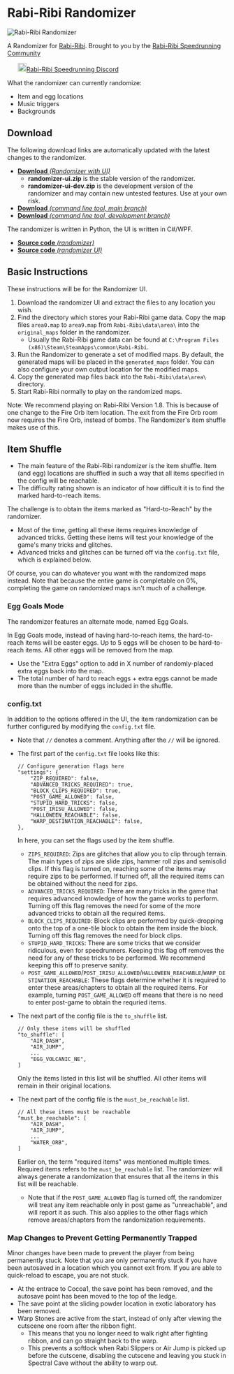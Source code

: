 # Rabi-Ribi Randomizer

![Rabi-Ribi Randomizer](https://user-images.githubusercontent.com/27341392/29525297-bc4087d8-86c4-11e7-8c1a-235de711994d.gif)

A Randomizer for [Rabi-Ribi](http://store.steampowered.com/app/400910/RabiRibi/). Brought to you by the [Rabi-Ribi Speedrunning Community](http://www.speedrun.com/rabiribi)

&nbsp;&nbsp;&nbsp;&nbsp;&nbsp;&nbsp;<a href="https://discord.gg/dDfpNAr"><img src="https://discordapp.com/assets/f8389ca1a741a115313bede9ac02e2c0.svg" height="20">Rabi-Ribi Speedrunning Discord</a>

What the randomizer can currently randomize:
* Item and egg locations
* Music triggers
* Backgrounds

## Download
The following download links are automatically updated with the latest changes to the randomizer.
* [**Download** *(Randomizer with UI)*](https://ci.appveyor.com/project/wcko87/rabiribi-randomizer-ui-rc94b/build/artifacts)
   - **randomizer-ui.zip** is the stable version of the randomizer.
   - **randomizer-ui-dev.zip** is the development version of the randomizer and may contain new untested features. Use at your own risk.
* [**Download** *(command line tool, main branch)*](https://ci.appveyor.com/project/wcko87/rabiribi-randomizer/build/artifacts?branch=master)
* [**Download** *(command line tool, development branch)*](https://ci.appveyor.com/project/wcko87/rabiribi-randomizer/build/artifacts?branch=dev)


The randomizer is written in Python, the UI is written in C#/WPF.
* [**Source code** *(randomizer)*](https://github.com/wcko87/rabiribi-randomizer)
* [**Source code** *(randomizer UI)*](https://github.com/AzureHakua/rabiribi-randomizer-ui)

## Basic Instructions

These instructions will be for the Randomizer UI.
1. Download the randomizer UI and extract the files to any location you wish.
2. Find the directory which stores your Rabi-Ribi game data. Copy the map files `area0.map` to `area9.map` from `Rabi-Ribi\data\area\` into the `original_maps` folder in the randomizer.
    * Usually the Rabi-Ribi game data can be found at `C:\Program Files (x86)\Steam\SteamApps\common\Rabi-Ribi`.
3. Run the Randomizer to generate a set of modified maps. By default, the generated maps will be placed in the `generated_maps` folder. You can also configure your own output location for the modified maps.
4. Copy the generated map files back into the `Rabi-Ribi\data\area\` directory.
5. Start Rabi-Ribi normally to play on the randomized maps.

Note: We recommend playing on Rabi-Ribi Version 1.8. This is because of one change to the Fire Orb item location. The exit from the Fire Orb room now requires the Fire Orb, instead of bombs. The Randomizer's item shuffle makes use of this.

## Item Shuffle

* The main feature of the Rabi-Ribi randomizer is the item shuffle. Item (and egg) locations are shuffled in such a way that all items specified in the config will be reachable.
* The difficulty rating shown is an indicator of how difficult it is to find the marked hard-to-reach items.

The challenge is to obtain the items marked as "Hard-to-Reach" by the randomizer.
* Most of the time, getting all these items requires knowledge of advanced tricks. Getting these items will test your knowledge of the game's many tricks and glitches.
* Advanced tricks and glitches can be turned off via the `config.txt` file, which is explained below.

Of course, you can do whatever you want with the randomized maps instead. Note that because the entire game is completable on 0%, completing the game on randomized maps isn't much of a challenge.

### Egg Goals Mode

The randomizer features an alternate mode, named Egg Goals.

In Egg Goals mode, instead of having hard-to-reach items, the hard-to-reach items will be easter eggs. Up to 5 eggs will be chosen to be hard-to-reach items. All other eggs will be removed from the map.

* Use the "Extra Eggs" option to add in X number of randomly-placed extra eggs back into the map.
* The total number of hard to reach eggs + extra eggs cannot be made more than the number of eggs included in the shuffle.

### config.txt

In addition to the options offered in the UI, the item randomization can be further configured by modifying the `config.txt` file.
* Note that `//` denotes a comment. Anything after the `//` will be ignored.

* The first part of the `config.txt` file looks like this:
  ```
  // Configure generation flags here
  "settings": {
      "ZIP_REQUIRED": false,
      "ADVANCED_TRICKS_REQUIRED": true,
      "BLOCK_CLIPS_REQUIRED": true,
      "POST_GAME_ALLOWED": false,
      "STUPID_HARD_TRICKS": false,
      "POST_IRISU_ALLOWED": false,
      "HALLOWEEN_REACHABLE": false,
      "WARP_DESTINATION_REACHABLE": false,
  },
  ```
  In here, you can set the flags used by the item shuffle.
  * `ZIPS_REQUIRED`: Zips are glitches that allow you to clip through terrain. The main types of zips are slide zips, hammer roll zips and semisolid clips. If this flag is turned on, reaching some of the items may require zips to be performed. If turned off, all the required items can be obtained without the need for zips.
  * `ADVANCED_TRICKS_REQUIRED`: There are many tricks in the game that requires advanced knowledge of how the game works to perform. Turning off this flag removes the need for some of the more advanced tricks to obtain all the required items.
  * `BLOCK_CLIPS_REQUIRED`: Block clips are performed by quick-dropping onto the top of a one-tile block to obtain the item inside the block. Turning off this flag removes the need for block clips.
  * `STUPID_HARD_TRICKS`: There are some tricks that we consider ridiculous, even for speedrunners. Keeping this flag off removes the need for any of these tricks to be performed. We recommend keeping this off to preserve sanity.
  * `POST_GAME_ALLOWED`/`POST_IRISU_ALLOWED`/`HALLOWEEN_REACHABLE`/`WARP_DESTINATION_REACHABLE`: These flags determine whether it is required to enter these areas/chapters to obtain all the required items. For example, turning `POST_GAME_ALLOWED` off means that there is no need to enter post-game to obtain the requried items.

* The next part of the config file is the `to_shuffle` list.
  ```
  // Only these items will be shuffled
  "to_shuffle": [
      "AIR_DASH",
      "AIR_JUMP",
      ...
      "EGG_VOLCANIC_NE",
  ]
  ```
  Only the items listed in this list will be shuffled. All other items will remain in their original locations.

* The next part of the config file is the `must_be_reachable` list.
  ```
  // All these items must be reachable
  "must_be_reachable": [
      "AIR_DASH",
      "AIR_JUMP",
      ...
      "WATER_ORB",
  ]
  ```
  Earlier on, the term "required items" was mentioned multiple times. Required items refers to the `must_be_reachable` list. The randomizer will always generate a randomization that ensures that all the items in this list will be reachable.
  * Note that if the `POST_GAME_ALLOWED` flag is turned off, the randomizer will treat any item reachable only in post game as "unreachable", and will report it as such. This also applies to the other flags which remove areas/chapters from the randomization requirements.

### Map Changes to Prevent Getting Permanently Trapped
Minor changes have been made to prevent the player from being permanently stuck. Note that you are only permanently stuck if you have been autosaved in a location which you cannot exit from. If you are able to quick-reload to escape, you are not stuck.
* At the entrace to Cocoa1, the save point has been removed, and the autosave point has been moved to the top of the ledge.
* The save point at the sliding powder location in exotic laboratory has been removed.
* Warp Stones are active from the start, instead of only after viewing the cutscene one room after the ribbon fight.
  * This means that you no longer need to walk right after fighting ribbon, and can go straight back to the warp.
  * This prevents a softlock when Rabi Slippers or Air Jump is picked up before the cutscene, disabling the cutscene and leaving you stuck in Spectral Cave without the ability to warp out.

